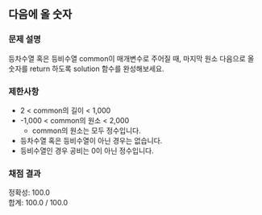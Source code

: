 ## 다음에 올 숫자

### 문제 설명

등차수열 혹은 등비수열 common이 매개변수로 주어질 때, 마지막 원소 다음으로 올 숫자를 return 하도록 solution 함수를 완성해보세요.

### 제한사항
* 2 < common의 길이 < 1,000
* -1,000 < common의 원소 < 2,000
  - common의 원소는 모두 정수입니다.
* 등차수열 혹은 등비수열이 아닌 경우는 없습니다.
* 등비수열인 경우 공비는 0이 아닌 정수입니다.

### 채점 결과

정확성: 100.0 <br>
합계: 100.0 / 100.0
